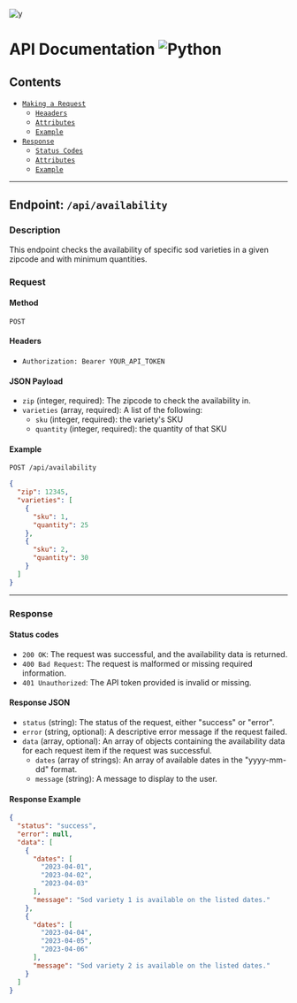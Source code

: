 ![y](https://3023500.fs1.hubspotusercontent-na1.net/hub/3023500/hubfs/logos/super-sod-logo.png?width=245&name=super-sod-logo.png)
# API Documentation ![Python](https://img.shields.io/badge/Version-0.0.1-blue?logo=python&style=flat)

## Contents
- [`Making a Request`](#Request)
  - [`Heaaders`](#headers)
  - [`Attributes`](#json-payload)
  - [`Example`](#example)
- [`Response`](#commands)
  - [`Status Codes`](#status-code)
  - [`Attributes`](#response-json)
  - [`Example`](#response-example)
***

## Endpoint: `/api/availability`

### Description

This endpoint checks the availability of specific sod varieties in a given zipcode and with minimum quantities.

### Request

#### Method

`POST`

#### Headers

- `Authorization: Bearer YOUR_API_TOKEN`

#### JSON Payload

- `zip` (integer, required): The zipcode to check the availability in.
- `varieties` (array, required): A list of the following:
  - `sku` (integer, required): the variety's SKU
  - `quantity` (integer, required): the quantity of that SKU

#### Example
```bash
POST /api/availability
```

```json
{
  "zip": 12345,
  "varieties": [
    {
      "sku": 1,
      "quantity": 25
    },
    {
      "sku": 2,
      "quantity": 30
    }
  ]
}

```
---
### Response

#### Status codes
- `200 OK`: The request was successful, and the availability data is returned.
- `400 Bad Request`: The request is malformed or missing required information.
- `401 Unauthorized`: The API token provided is invalid or missing.

#### Response JSON
- `status` (string): The status of the request, either "success" or "error".
- `error` (string, optional): A descriptive error message if the request failed.
- `data` (array, optional): An array of objects containing the availability data for each request item if the request was successful.
  - `dates` (array of strings): An array of available dates in the "yyyy-mm-dd" format.
  - `message` (string): A message to display to the user.

#### Response Example
```json
{
  "status": "success",
  "error": null,
  "data": [
    {
      "dates": [
        "2023-04-01",
        "2023-04-02",
        "2023-04-03"
      ],
      "message": "Sod variety 1 is available on the listed dates."
    },
    {
      "dates": [
        "2023-04-04",
        "2023-04-05",
        "2023-04-06"
      ],
      "message": "Sod variety 2 is available on the listed dates."
    }
  ]
}

